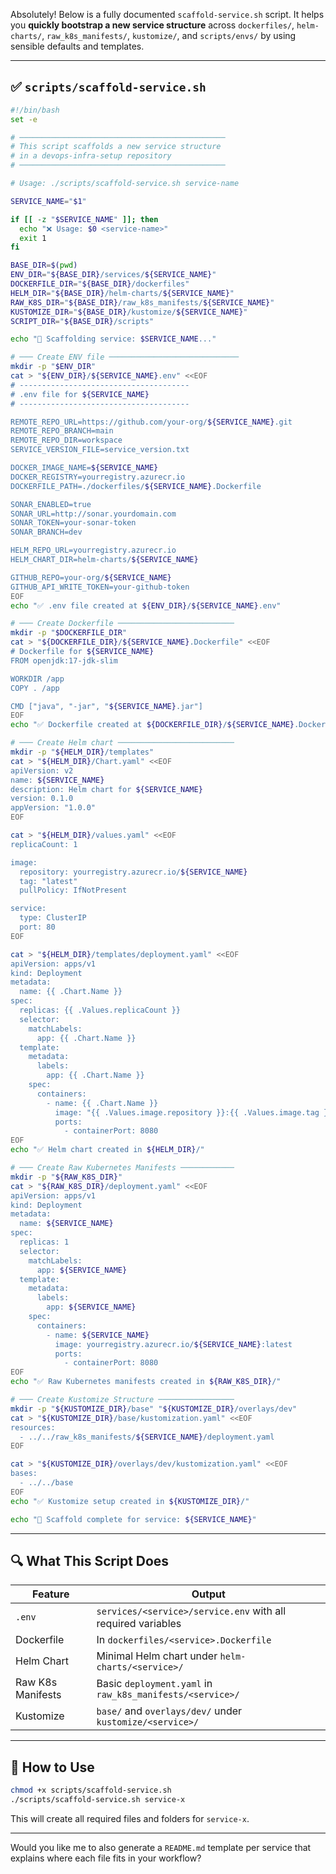 Absolutely! Below is a fully documented `scaffold-service.sh` script. It helps you **quickly bootstrap a new service structure** across `dockerfiles/`, `helm-charts/`, `raw_k8s_manifests/`, `kustomize/`, and `scripts/envs/` by using sensible defaults and templates.

---

## ✅ `scripts/scaffold-service.sh`

```bash
#!/bin/bash
set -e

# ──────────────────────────────────────────────
# This script scaffolds a new service structure
# in a devops-infra-setup repository
# ──────────────────────────────────────────────

# Usage: ./scripts/scaffold-service.sh service-name

SERVICE_NAME="$1"

if [[ -z "$SERVICE_NAME" ]]; then
  echo "❌ Usage: $0 <service-name>"
  exit 1
fi

BASE_DIR=$(pwd)
ENV_DIR="${BASE_DIR}/services/${SERVICE_NAME}"
DOCKERFILE_DIR="${BASE_DIR}/dockerfiles"
HELM_DIR="${BASE_DIR}/helm-charts/${SERVICE_NAME}"
RAW_K8S_DIR="${BASE_DIR}/raw_k8s_manifests/${SERVICE_NAME}"
KUSTOMIZE_DIR="${BASE_DIR}/kustomize/${SERVICE_NAME}"
SCRIPT_DIR="${BASE_DIR}/scripts"

echo "🚧 Scaffolding service: $SERVICE_NAME..."

# ─── Create ENV file ─────────────────────────────
mkdir -p "$ENV_DIR"
cat > "${ENV_DIR}/${SERVICE_NAME}.env" <<EOF
# --------------------------------------
# .env file for ${SERVICE_NAME}
# --------------------------------------

REMOTE_REPO_URL=https://github.com/your-org/${SERVICE_NAME}.git
REMOTE_REPO_BRANCH=main
REMOTE_REPO_DIR=workspace
SERVICE_VERSION_FILE=service_version.txt

DOCKER_IMAGE_NAME=${SERVICE_NAME}
DOCKER_REGISTRY=yourregistry.azurecr.io
DOCKERFILE_PATH=./dockerfiles/${SERVICE_NAME}.Dockerfile

SONAR_ENABLED=true
SONAR_URL=http://sonar.yourdomain.com
SONAR_TOKEN=your-sonar-token
SONAR_BRANCH=dev

HELM_REPO_URL=yourregistry.azurecr.io
HELM_CHART_DIR=helm-charts/${SERVICE_NAME}

GITHUB_REPO=your-org/${SERVICE_NAME}
GITHUB_API_WRITE_TOKEN=your-github-token
EOF
echo "✅ .env file created at ${ENV_DIR}/${SERVICE_NAME}.env"

# ─── Create Dockerfile ──────────────────────────
mkdir -p "$DOCKERFILE_DIR"
cat > "${DOCKERFILE_DIR}/${SERVICE_NAME}.Dockerfile" <<EOF
# Dockerfile for ${SERVICE_NAME}
FROM openjdk:17-jdk-slim

WORKDIR /app
COPY . /app

CMD ["java", "-jar", "${SERVICE_NAME}.jar"]
EOF
echo "✅ Dockerfile created at ${DOCKERFILE_DIR}/${SERVICE_NAME}.Dockerfile"

# ─── Create Helm chart ──────────────────────────
mkdir -p "${HELM_DIR}/templates"
cat > "${HELM_DIR}/Chart.yaml" <<EOF
apiVersion: v2
name: ${SERVICE_NAME}
description: Helm chart for ${SERVICE_NAME}
version: 0.1.0
appVersion: "1.0.0"
EOF

cat > "${HELM_DIR}/values.yaml" <<EOF
replicaCount: 1

image:
  repository: yourregistry.azurecr.io/${SERVICE_NAME}
  tag: "latest"
  pullPolicy: IfNotPresent

service:
  type: ClusterIP
  port: 80
EOF

cat > "${HELM_DIR}/templates/deployment.yaml" <<EOF
apiVersion: apps/v1
kind: Deployment
metadata:
  name: {{ .Chart.Name }}
spec:
  replicas: {{ .Values.replicaCount }}
  selector:
    matchLabels:
      app: {{ .Chart.Name }}
  template:
    metadata:
      labels:
        app: {{ .Chart.Name }}
    spec:
      containers:
        - name: {{ .Chart.Name }}
          image: "{{ .Values.image.repository }}:{{ .Values.image.tag }}"
          ports:
            - containerPort: 8080
EOF
echo "✅ Helm chart created in ${HELM_DIR}/"

# ─── Create Raw Kubernetes Manifests ────────────
mkdir -p "${RAW_K8S_DIR}"
cat > "${RAW_K8S_DIR}/deployment.yaml" <<EOF
apiVersion: apps/v1
kind: Deployment
metadata:
  name: ${SERVICE_NAME}
spec:
  replicas: 1
  selector:
    matchLabels:
      app: ${SERVICE_NAME}
  template:
    metadata:
      labels:
        app: ${SERVICE_NAME}
    spec:
      containers:
        - name: ${SERVICE_NAME}
          image: yourregistry.azurecr.io/${SERVICE_NAME}:latest
          ports:
            - containerPort: 8080
EOF
echo "✅ Raw Kubernetes manifests created in ${RAW_K8S_DIR}/"

# ─── Create Kustomize Structure ─────────────────
mkdir -p "${KUSTOMIZE_DIR}/base" "${KUSTOMIZE_DIR}/overlays/dev"
cat > "${KUSTOMIZE_DIR}/base/kustomization.yaml" <<EOF
resources:
  - ../../raw_k8s_manifests/${SERVICE_NAME}/deployment.yaml
EOF

cat > "${KUSTOMIZE_DIR}/overlays/dev/kustomization.yaml" <<EOF
bases:
  - ../../base
EOF
echo "✅ Kustomize setup created in ${KUSTOMIZE_DIR}/"

echo "🎉 Scaffold complete for service: ${SERVICE_NAME}"
```

---

## 🔍 What This Script Does

| Feature           | Output                                                       |
| ----------------- | ------------------------------------------------------------ |
| `.env`            | `services/<service>/service.env` with all required variables |
| Dockerfile        | In `dockerfiles/<service>.Dockerfile`                        |
| Helm Chart        | Minimal Helm chart under `helm-charts/<service>/`            |
| Raw K8s Manifests | Basic `deployment.yaml` in `raw_k8s_manifests/<service>/`    |
| Kustomize         | `base/` and `overlays/dev/` under `kustomize/<service>/`     |

---

## 🚀 How to Use

```bash
chmod +x scripts/scaffold-service.sh
./scripts/scaffold-service.sh service-x
```

This will create all required files and folders for `service-x`.

---

Would you like me to also generate a `README.md` template per service that explains where each file fits in your workflow?
